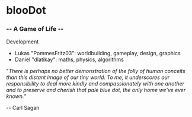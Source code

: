 # blooDot
### -- A Game of Life --  

Development

 - Lukas "PommesFritz03": worldbuilding, gameplay, design, graphics
 - Daniel "dlatikay": maths, physics, algorithms
  
"*There is perhaps no better demonstration of the folly of human conceits than this distant image of our tiny world. To me, it underscores our responsibility to deal more kindly and compassionately with one another and to preserve and cherish that pale blue dot, the only home we've ever known.*"

-- Carl Sagan
